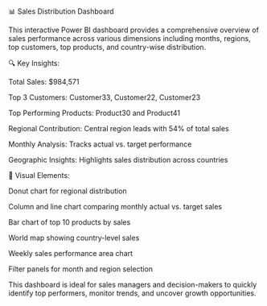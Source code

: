 📊 Sales Distribution Dashboard

This interactive Power BI dashboard provides a comprehensive overview of sales performance across various dimensions including months, regions, top customers, top products, and country-wise distribution.

🔍 Key Insights:

Total Sales: $984,571

Top 3 Customers: Customer33, Customer22, Customer23

Top Performing Products: Product30 and Product41

Regional Contribution: Central region leads with 54% of total sales

Monthly Analysis: Tracks actual vs. target performance

Geographic Insights: Highlights sales distribution across countries

📌 Visual Elements:

Donut chart for regional distribution

Column and line chart comparing monthly actual vs. target sales

Bar chart of top 10 products by sales

World map showing country-level sales

Weekly sales performance area chart

Filter panels for month and region selection

This dashboard is ideal for sales managers and decision-makers to quickly identify top performers, monitor trends, and uncover growth opportunities.
